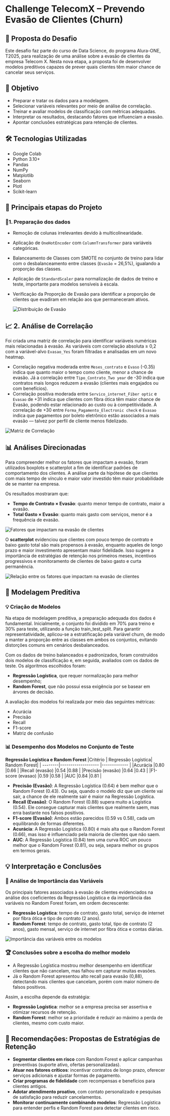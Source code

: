 # Challenge TelecomX – Prevendo Evasão de Clientes (Churn)

## 📌 Proposta do Desafio
Este desafio faz parte do curso de Data Science, do programa Alura-ONE, T2025, para realização de uma análise sobre a evasão de clientes da empresa Telecom X.
Nesta nova etapa, a proposta foi de desenvolver modelos preditivos capazes de prever quais clientes têm maior chance de cancelar seus serviços.

## 🎯 Objetivo
- Preparar e tratar os dados para a modelagem.
- Selecionar variáveis relevantes por meio de análise de correlação.
- Treinar e avaliar modelos de classificação com métricas adequadas.
- Interpretar os resultados, destacando fatores que influenciam a evasão.
- Apontar conclusões estratégicas para retenção de clientes.

## 🛠️ Tecnologias Utilizadas
- Google Colab
- Python 3.10+
- Pandas
- NumPy
- Matplotlib
- Seaborn
- Plotl
- Scikit-learn

## 📲 Principais etapas do Projeto

### 🔧1. Preparação dos dados
- Remoção de colunas irrelevantes devido à multicolinearidade.
- Aplicação de `OneHotEncoder` com `ColumnTransformer` para variáveis categóricas.
- Balanceamento de Classes com SMOTE no conjunto de treino para lidar com o desbalanceamento entre classes (`Evasão` = 26,5%), igualando a proporção das classes.
- Aplicação de `StandardScaler` para normalização de dados de treino e teste, importante para modelos sensíveis à escala.
- Verificação da Proporção de Evasão para identificar a proporção de clientes que evadiram em relação aos que permaneceram ativos.

  ![Distribuição de Evasão](images/distribuicao_evasao.png)

## 📈 2. Análise de Correlação
Foi criada uma matriz de correlação para identificar variáveis numéricas mais relacionadas à evasão. As variáveis com correlação absoluta ≥ 0,2 com a variável-alvo `Evasao_Yes` foram filtradas e analisadas em um novo heatmap.

- Correlação negativa moderada entre `Meses_contrato` e `Evaso` (-0.35) indica que quanto maior o tempo como cliente, menor a chance de evasão. Já a correlação entre `Tipo_Contrato_Two year` de -30 indica que contratos mais longos reduzem a evasão (clientes mais engajados ou com benefícios).
- Correlação positiva moderada entre `Servico_internet_Fiber optic` e `Evasao` de +31 indica que clientes com fibra ótica têm maior chance de Evasão, podendo estar relacionado ao custo ou à competitividade. A correlação de +30 entre `Forma_Pagamento_Electronic check` e `Evasao` indica que pagamentos por boleto eletrônico estão associados a mais evasão — talvez por perfil de cliente menos fidelizado.

![Matriz de Correlação](images/heatmap_variaveis_correlacao.png)

## 📊 Análises Direcionadas
Para compreender melhor os fatores que impactam a evasão, foram utilizados boxplots e scatterplot a fim de identificar padrões de comportamento dos clientes. A análise parte da hipótese de que clientes com mais tempo de vínculo e maior valor investido têm maior probabilidade de se manter na empresa.

Os resultados mostraram que:
- **Tempo de Contrato × Evasão**: quanto menor tempo de contrato, maior a evasão.
- **Total Gasto × Evasão**: quanto mais gasto com serviços, menor é a frequência de evasão.
  
![Fatores que impactam na evasão de clientes](images/boxplot_tempo_contrato_total_gasto.png)

O **scatterplot** evidenciou que clientes com pouco tempo de contrato e baixo gasto total são mais propensos à evasão, enquanto aqueles de longo prazo e maior investimento apresentam maior fidelidade. Isso sugere a importância de estratégias de retenção nos primeiros meses, incentivos progressivos e monitoramento de clientes de baixo gasto e curta permanência.

![Relação entre os fatores que impactam na evasão de clientes](images/scatterplot_tempocontrato_totalgasto_evasao.png)


## 🤖 Modelagem Preditiva

### 💡 Criação de Modelos
Na etapa de modelagem preditiva, a preparação adequada dos dados é fundamental. Inicialmente, o conjunto foi dividido em 70% para treino e 30% para teste, utilizando a função train_test_split. Para garantir representatividade, aplicou-se a estratificação pela variável churn, de modo a manter a proporção entre as classes em ambos os conjuntos, evitando distorções comuns em cenários desbalanceados.

Com os dados de treino balanceados e padronizados, foram construídos dois modelos de classificação e, em seguida, avaliados com os dados de teste. Os algoritmos escolhidos foram:

- **Regressão Logística**, que requer normalização para melhor desempenho;
- **Random Forest**, que não possui essa exigência por se basear em árvores de decisão.

A avaliação dos modelos foi realizada por meio das seguintes métricas:
- Acurácia
- Precisão
- Recall
- F1-score
- Matriz de confusão

### 📊 Desempenho dos Modelos no Conjunto de Teste

**Regressão Logística e Random Forest**
|Critério | Regressão Logística| Random Forest|
| --------|------------------- |------------- |
|Acurácia           |0.80      |0.66          |
|Recall (evasão)    |0.54      |0.88          |
|Precisão (evasão)  |0.64      |0.43          |
|F1-score (evasao)  |0.59      |0.58          |
|AUC                |0.84      |0.81          |

- **Precisão (Evasão)**: A Regressão Logística (0.64) é bem melhor que o Random Forest (0.43). Ou seja, quando o modelo diz que um cliente vai sair, a chance de ele realmente sair é maior na Regressão Logística.
- **Recall (Evasão)**: O Random Forest (0.88) supera muito a Logística (0.54). Ele consegue capturar mais clientes que realmente saem, mas erra bastante nos falsos positivos.
- **F1-score (Evasão)**: Ambos estão parecidos (0.59 vs 0.58), cada um equilibrando de formas diferentes.
- **Acurácia**: A Regressão Logística (0.80) é mais alta que o Random Forest (0.66), mas  isso é influenciado pela maioria de clientes que não saem.
- **AUC**: A Regressão Logística (0.84) tem uma curva ROC um pouco melhor que o Random Forest (0.81), ou seja, separa melhor os grupos em termos gerais.


## 💡 Interpretação e Conclusões

### 📌 Análise de Importância das Variáveis
Os principais fatores associados à evasão de clientes evidenciados na análise dos coeficientes da Regressão Logística e da importância das variáveis no Random Forest foram, em ordem decrescente:
- **Regressão Logística**: tempo de contrato, gasto total, serviço de internet por fibra ótica e tipo de contrato (2 anos).
- **Random Forest**: tempo de contrato, gasto total, tipo de contrato (2 anos), gasto mensal, serviço de internet por fibra ótica e contas diárias.

![Importância das variáveis entre os modelos](images/comparacao_importancia_variaveis_entre_modelos.png)

### 🏆 Conclusões sobre a escolha do melhor modelo
- A Regressão Logística mostrou melhor desempenho em identificar clientes que não cancelam, mas falhou em capturar muitas evasões. 
- Já o Random Forest apresentou alto recall para evasão (0,88), detectando mais clientes que cancelam, porém com maior número de falsos positivos. 

Assim, a escolha depende da estratégia:
- **Regressão Logística**: melhor se a empresa precisa ser assertiva e otimizar recursos de retenção.
- **Random Forest**: melhor se a prioridade é reduzir ao máximo a perda de clientes, mesmo com custo maior.


## 🎯 Recomendações: Propostas de Estratégias de Retenção 
- **Segmentar clientes em risco** com Random Forest e aplicar campanhas preventivas (suporte ativo, ofertas personalizadas).
- **Atuar nos fatores críticos**: incentivar contratos de longo prazo, oferecer serviços adicionais e ajustar formas de pagamento.
- **Criar programas de fidelidade** com recompensas e benefícios para clientes antigos.
- **Adotar atendimento proativo**, com contato personalizado e pesquisas de satisfação para reduzir cancelamentos.
- **Monitorar continuamente combinando modelos**: Regressão Logística para entender perfis e Random Forest para detectar clientes em risco.


